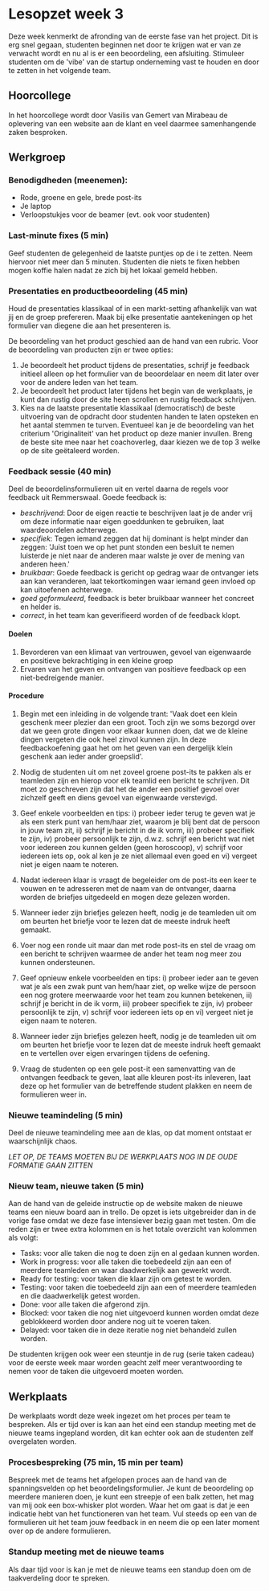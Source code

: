 # Lesopzet week 3
Deze week kenmerkt de afronding van de eerste fase van het project. Dit is erg snel gegaan, studenten beginnen net door te krijgen wat er van ze verwacht wordt en nu al is er een beoordeling, een afsluiting. Stimuleer studenten om de 'vibe' van de startup onderneming vast te houden en door te zetten in het volgende team.

## Hoorcollege
In het hoorcollege wordt door Vasilis van Gemert van Mirabeau de oplevering van een website aan de klant en veel daarmee samenhangende zaken besproken.

## Werkgroep

### Benodigdheden (meenemen):
- Rode, groene en gele, brede post-its
- Je laptop
- Verloopstukjes voor de beamer (evt. ook voor studenten)

### Last-minute fixes (5 min)
Geef studenten de gelegenheid de laatste puntjes op de i te zetten. Neem hiervoor niet meer dan 5 minuten. Studenten die niets te fixen hebben mogen koffie halen nadat ze zich bij het lokaal gemeld hebben.

### Presentaties en productbeoordeling (45 min)
Houd de presentaties klassikaal of in een markt-setting afhankelijk van wat jij en de groep prefereren. Maak bij elke presentatie aantekeningen op het formulier van diegene die aan het presenteren is.

De beoordeling van het product geschied aan de hand van een rubric. Voor de beoordeling van producten zijn er twee opties:
1. Je beoordeelt het product tijdens de presentaties, schrijf je feedback initieel alleen op het formulier van de beoordelaar en neem dit later over voor de andere leden van het team.
2. Je beoordeelt het product later tijdens het begin van de werkplaats, je kunt dan rustig door de site heen scrollen en rustig feedback schrijven.
3. Kies na de laatste presentatie klassikaal (democratisch) de beste uitvoering van de opdracht door studenten handen te laten opsteken en het aantal stemmen te turven. Eventueel kan je de beoordeling van het criterium 'Originaliteit' van het product op deze manier invullen. Breng de beste site mee naar het coachoverleg, daar kiezen we de top 3 welke op de site geëtaleerd worden.

### Feedback sessie (40 min)
Deel de beoordelinsformulieren uit en vertel daarna de regels voor feedback uit Remmerswaal. Goede feedback is:
- *beschrijvend*: Door de eigen reactie te beschrijven laat je de ander vrij om deze informatie naar eigen goeddunken te gebruiken, laat waardeoordelen achterwege.
- *specifiek*: Tegen iemand zeggen dat hij dominant is helpt minder dan zeggen: 'Juist toen we op het punt stonden een besluit te nemen luisterde je niet naar de anderen maar walste je over de mening van anderen heen.'
- *bruikbaar*: Goede feedback is gericht op gedrag waar de ontvanger iets aan kan veranderen, laat tekortkomingen waar iemand geen invloed op kan uitoefenen achterwege.
- *goed geformuleerd*, feedback is beter bruikbaar wanneer het concreet en helder is.
- *correct*, in het team kan geverifieerd worden of de feedback klopt.

#### Doelen
1. Bevorderen van een klimaat van vertrouwen, gevoel van eigenwaarde en positieve bekrachtiging in een kleine groep
2. Ervaren van het geven en ontvangen van positieve feedback op een niet-bedreigende manier.

#### Procedure
1. Begin met een inleiding in de volgende trant: 'Vaak doet een klein geschenk meer plezier dan een groot. Toch zijn we soms bezorgd over dat we geen grote dingen voor elkaar kunnen doen, dat we de kleine dingen vergeten die ook heel zinvol kunnen zijn. In deze feedbackoefening gaat het om het geven van een dergelijk klein geschenk aan ieder ander groepslid'.
2. Nodig de studenten uit om net zoveel groene post-its te pakken als er teamleden zijn en hierop voor elk teamlid een bericht te schrijven. Dit moet zo geschreven zijn dat het de ander een positief gevoel over zichzelf geeft en diens gevoel van eigenwaarde verstevigd.
3. Geef enkele voorbeelden en tips: i) probeer ieder terug te geven wat je als een sterk punt van hem/haar ziet, waarom je blij bent dat de persoon in jouw team zit, ii) schrijf je bericht in de ik vorm, iii) probeer specifiek te zijn, iv) probeer persoonlijk te zijn, d.w.z. schrijf een bericht wat niet voor iedereen zou kunnen gelden (geen horoscoop), v) schrijf voor iedereen iets op, ook al ken je ze niet allemaal even goed en vi) vergeet niet je eigen naam te noteren.
4. Nadat iedereen klaar is vraagt de begeleider om de post-its een keer te vouwen en te adresseren met de naam van de ontvanger, daarna worden de briefjes uitgedeeld en mogen deze gelezen worden.
5. Wanneer ieder zijn briefjes gelezen heeft, nodig je de teamleden uit om om beurten het briefje voor te lezen dat de meeste indruk heeft gemaakt.

6. Voer nog een ronde uit maar dan met rode post-its en stel de vraag om een bericht te schrijven waarmee de ander het team nog meer zou kunnen ondersteunen.
7. Geef opnieuw enkele voorbeelden en tips: i) probeer ieder aan te geven wat je als een zwak punt van hem/haar ziet, op welke wijze de persoon een nog grotere meerwaarde voor het team zou kunnen betekenen, ii) schrijf je bericht in de ik vorm, iii) probeer specifiek te zijn, iv) probeer persoonlijk te zijn, v) schrijf voor iedereen iets op en vi) vergeet niet je eigen naam te noteren.
8. Wanneer ieder zijn briefjes gelezen heeft, nodig je de teamleden uit om om beurten het briefje voor te lezen dat de meeste indruk heeft gemaakt en te vertellen over eigen ervaringen tijdens de oefening.

9. Vraag de studenten op een gele post-it een samenvatting van de ontvangen feedback te geven, laat alle kleuren post-its inleveren, laat deze op het formulier van de betreffende student plakken en neem de formulieren weer in.

### Nieuwe teamindeling (5 min)
Deel de nieuwe teamindeling mee aan de klas, op dat moment ontstaat er waarschijnlijk chaos.

*LET OP, DE TEAMS MOETEN BIJ DE WERKPLAATS NOG IN DE OUDE FORMATIE GAAN ZITTEN*

### Nieuw team, nieuwe taken (5 min)
Aan de hand van de geleide instructie op de website maken de nieuwe teams een nieuw board aan in trello. De opzet is iets uitgebreider dan in de vorige fase omdat we deze fase intensiever bezig gaan met testen. Om die reden zijn er twee extra kolommen en is het totale overzicht van kolommen als volgt:

- Tasks: voor alle taken die nog te doen zijn en al gedaan kunnen worden.
- Work in progress: voor alle taken die toebedeeld zijn aan een of meerdere teamleden en waar daadwerkelijk aan gewerkt wordt.
- Ready for testing: voor taken die klaar zijn om getest te worden.
- Testing: voor taken die toebedeeld zijn aan een of meerdere teamleden en die daadwerkelijk getest worden. 
- Done: voor alle taken die afgerond zijn.
- Blocked: voor taken die nog niet uitgevoerd kunnen worden omdat deze geblokkeerd worden door andere nog uit te voeren taken.
- Delayed: voor taken die in deze iteratie nog niet behandeld zullen worden.

De studenten krijgen ook weer een steuntje in de rug (serie taken cadeau) voor de eerste week maar worden geacht zelf meer verantwoording te nemen voor de taken die uitgevoerd moeten worden.

## Werkplaats
De werkplaats wordt deze week ingezet om het proces per team te bespreken. Als er tijd over is kan aan het eind een standup meeting met de nieuwe teams ingepland worden, dit kan echter ook aan de studenten zelf overgelaten worden. 

### Procesbespreking (75 min, 15 min per team)
Bespreek met de teams het afgelopen proces aan de hand van de spanningsvelden op het beoordelingsformulier. Je kunt de beoordeling op meerdere manieren doen, je kunt een streepje of een balk zetten, het mag van mij ook een box-whisker plot worden. Waar het om gaat is dat je een indicatie hebt van het functioneren van het team. Vul steeds op een van de formulieren uit het team jouw feedback in en neem die op een later moment over op de andere formulieren.

### Standup meeting met de nieuwe teams
Als daar tijd voor is kan je met de nieuwe teams een standup doen om de taakverdeling door te spreken.